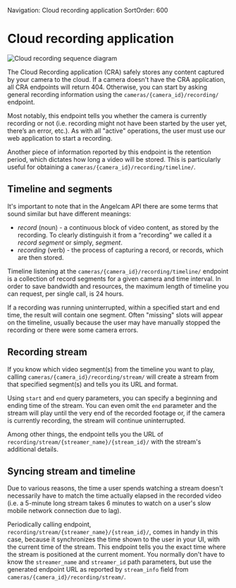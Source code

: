 Navigation: Cloud recording application
SortOrder: 600

# Cloud recording application

![Cloud recording sequence diagram](https://www.lucidchart.com/publicSegments/view/d0b70503-ac78-4e87-b6b8-e74f3cdc7490/image.png)

The Cloud Recording application (CRA) safely stores any content captured by your camera to the cloud. If a camera
doesn't have the CRA application, all CRA endpoints will return 404. Otherwise, you can start by asking general
recording information using the `cameras/{camera_id}/recording/` endpoint.

Most notably, this endpoint tells you whether the camera is currently recording or not (i.e. recording might not have
been started by the user yet, there’s an error, etc.). As with all "active" operations, the user must use our web
application to start a recording.

Another piece of information reported by this endpoint is the retention period, which dictates how long a video will be
stored. This is particularly useful for obtaining a `cameras/{camera_id}/recording/timeline/`.

## Timeline and segments

It's important to note that in the Angelcam API there are some terms that sound similar but have different meanings:

* _record_ (noun) - a continuous block of video content, as stored by the recording. To clearly distinguish it from a
  “recording” we called it a _record segment_ or simply, _segment_.
* _recording_ (verb) - the process of capturing a record, or records, which are then stored.

Timeline listening at the `cameras/{camera_id}/recording/timeline/` endpoint is a collection of record segments for a
given camera and time interval. In  order to save bandwidth and resources, the maximum length of timeline you can
request, per single call, is 24 hours.

If a recording was running uninterrupted, within a specified start and end time, the result will contain one segment.
Often "missing" slots will appear on the timeline, usually because the user may have manually stopped the recording or
there were some camera errors.

## Recording stream

If you know which video segment(s) from the timeline you want to play, calling `cameras/{camera_id}/recording/stream/`
will create a stream from that specified segment(s) and tells you its URL and format.

Using `start` and `end` query parameters, you can specify a beginning and ending time of the stream. You can even omit
the `end` parameter and the stream will play until the very end of the recorded footage or, if the camera is currently
recording, the stream will continue uninterrupted.

Among other things, the endpoint tells you the URL of `recording/stream/{streamer_name}/{stream_id}/` with the stream's
additional details.

## Syncing stream and timeline

Due to various reasons, the time a user spends watching a stream doesn't necessarily have to match the time actually
elapsed in the recorded video (i.e. a 5-minute long stream takes 6 minutes to watch on a user's slow mobile network
connection due to lag).

Periodically calling endpoint, `recording/stream/{streamer_name}/{stream_id}/`, comes in handy in this case, because it
synchronizes the time shown to the user in your UI, with the current time of the stream. This endpoint tells you the
exact time where the stream is positioned at the current moment. You normally don't have to know the `streamer_name`
and `streamer_id` path parameters, but use the generated endpoint URL as reported by `stream_info` field from
`cameras/{camera_id}/recording/stream/`.

